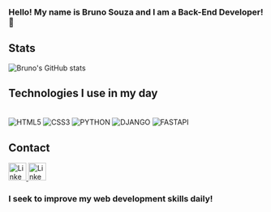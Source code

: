 ### Hello! My name is Bruno Souza and I am a Back-End Developer!👋

## Stats
![Bruno's GitHub stats](https://github-readme-stats.vercel.app/api?username=BrunoPereiradeSouza&show_icons=true&theme=radical)

## Technologies I use in my day
<div style="display: inline_block"><br/>
  <img align="center" alt="HTML5" src="https://img.shields.io/badge/HTML5-E34F26?style=for-the-badge&logo=html5&logoColor=white"/>
  <img align="center" alt="CSS3" src="https://img.shields.io/badge/CSS3-1572B6?style=for-the-badge&logo=css3&logoColor=white"/>
  <img align="center" alt="PYTHON" src="https://img.shields.io/badge/Python-14354C?style=for-the-badge&logo=python&logoColor=white"/>
  <img align="center" alt="DJANGO" src="https://img.shields.io/badge/Django-092E20?style=for-the-badge&logo=django&logoColor=white"/>
   <img align="center" alt="FASTAPI" src="https://img.shields.io/badge/FastAPI-005571?logo=fastapi&style=for-the-badge"/>
</div>

## Contact
<p style="display=inline_block">
   <a href="https://www.linkedin.com/in/bruno-souza-68ba8b2a1/" target="_blank">
      <img
        src="https://img.shields.io/badge/LinkedIn-0077B5?style=for-the-badge&logo=linkedin&logoColor=white"
        alt="Linkedin badge"
        height="35"
      />
    </a>
  <a href="https://www.instagram.com/brunosouza.07" target="_blank">
      <img
        src="https://img.shields.io/badge/Instagram-E4405F?style=for-the-badge&logo=instagram&logoColor=white"
        alt="Linkedin badge"
        height="35"
      />
    </a>
</p>

### I seek to improve my web development skills daily!
